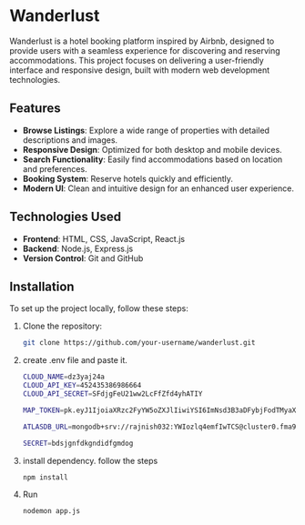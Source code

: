 # Wanderlust

Wanderlust is a hotel booking platform inspired by Airbnb, designed to provide users with a seamless experience for discovering and reserving accommodations. This project focuses on delivering a user-friendly interface and responsive design, built with modern web development technologies.

## Features

- **Browse Listings**: Explore a wide range of properties with detailed descriptions and images.
- **Responsive Design**: Optimized for both desktop and mobile devices.
- **Search Functionality**: Easily find accommodations based on location and preferences.
- **Booking System**: Reserve hotels quickly and efficiently.
- **Modern UI**: Clean and intuitive design for an enhanced user experience.

## Technologies Used

- **Frontend**: HTML, CSS, JavaScript, React.js
- **Backend**: Node.js, Express.js
- **Version Control**: Git and GitHub

## Installation

To set up the project locally, follow these steps:

1. Clone the repository:
   ```bash
   git clone https://github.com/your-username/wanderlust.git
2. create .env file and paste it.
   ```bash
   CLOUD_NAME=dz3yaj24a
   CLOUD_API_KEY=452435386986664
   CLOUD_API_SECRET=SFdjgFeU21ww2LcFfZfd4yhATIY

   MAP_TOKEN=pk.eyJ1IjoiaXRzc2FyYW5oZXJlIiwiYSI6ImNsd3B3aDFybjFodTMyaXJ6cGQxeWdwYzcifQ.4HPJRlRvgTdHaXXTDQEWCg

   ATLASDB_URL=mongodb+srv://rajnish032:YWIozlq4emfIwTCS@cluster0.fma96.mongodb.net/?retryWrites=true&w=majority&appName=Cluster0

   SECRET=bdsjgnfdkgndidfgmdog

3.  install dependency.
    follow the steps
    ```bash
    npm install

5. Run
   ```bash
   nodemon app.js
